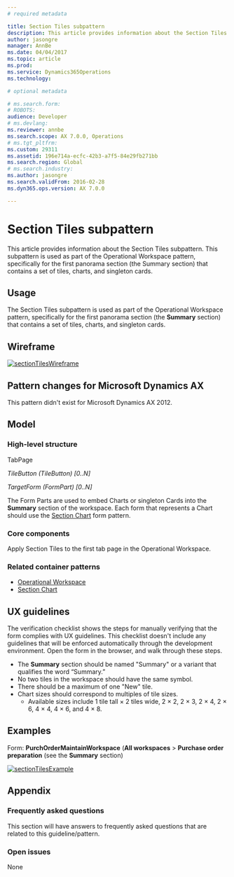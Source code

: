 ```yaml
---
# required metadata

title: Section Tiles subpattern
description: This article provides information about the Section Tiles subpattern. This subpattern is used as part of the Operational Workspace pattern, specifically for the first panorama section (the Summary section) that contains a set of tiles, charts, and singleton cards. 
author: jasongre
manager: AnnBe
ms.date: 04/04/2017
ms.topic: article
ms.prod: 
ms.service: Dynamics365Operations
ms.technology: 

# optional metadata

# ms.search.form: 
# ROBOTS: 
audience: Developer
# ms.devlang: 
ms.reviewer: annbe
ms.search.scope: AX 7.0.0, Operations
# ms.tgt_pltfrm: 
ms.custom: 29311
ms.assetid: 196e714a-ecfc-42b3-a7f5-84e29fb271bb
ms.search.region: Global
# ms.search.industry: 
ms.author: jasongre
ms.search.validFrom: 2016-02-28
ms.dyn365.ops.version: AX 7.0.0

---
```


# Section Tiles subpattern

This article provides information about the Section Tiles subpattern. This subpattern is used as part of the Operational Workspace pattern, specifically for the first panorama section (the Summary section) that contains a set of tiles, charts, and singleton cards. 

Usage
-----

The Section Tiles subpattern is used as part of the Operational Workspace pattern, specifically for the first panorama section (the **Summary** section) that contains a set of tiles, charts, and singleton cards.

## Wireframe
[![sectionTilesWireframe](./media/sectiontileswireframe.png)](./media/sectiontileswireframe.png)

## Pattern changes for Microsoft Dynamics AX
This pattern didn't exist for Microsoft Dynamics AX 2012.

## Model
### High-level structure

TabPage

*TileButton (TileButton) \[0..N\]*

*TargetForm (FormPart) \[0..N\]*

The Form Parts are used to embed Charts or singleton Cards into the **Summary** section of the workspace. Each form that represents a Chart should use the [Section Chart](section-chart-form-pattern.md) form pattern.

### Core components

Apply Section Tiles to the first tab page in the Operational Workspace.

### Related container patterns

-   [Operational Workspace](workspace-form-pattern.md)
-   [Section Chart](section-chart-form-pattern.md)

## UX guidelines
The verification checklist shows the steps for manually verifying that the form complies with UX guidelines. This checklist doesn't include any guidelines that will be enforced automatically through the development environment. Open the form in the browser, and walk through these steps.

-   The **Summary** section should be named "Summary" or a variant that qualifies the word “Summary.”
-   No two tiles in the workspace should have the same symbol.
-   There should be a maximum of one "New" tile.
-   Chart sizes should correspond to multiples of tile sizes.
    -   Available sizes include 1 tile tall × 2 tiles wide, 2 × 2, 2 × 3, 2 × 4, 2 × 6, 4 × 4, 4 × 6, and 4 × 8.

## Examples
Form: **PurchOrderMaintainWorkspace** (**All workspaces** &gt; **Purchase order preparation** (see the **Summary** section)

[![sectionTilesExample](./media/sectiontilesexample.png)](./media/sectiontilesexample.png)

## Appendix
### Frequently asked questions

This section will have answers to frequently asked questions that are related to this guideline/pattern.

### Open issues

None

